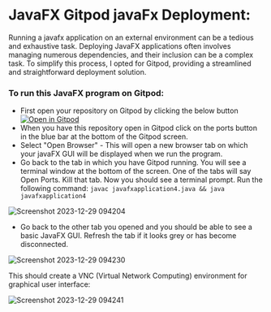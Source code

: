 # JavaFX Gitpod javaFx Deployment:
Running a javafx application on an external environment can be a tedious and exhaustive task. Deploying JavaFX applications often involves managing numerous dependencies, and their inclusion can be a complex task. To simplify this process, I opted for Gitpod, providing a streamlined and straightforward deployment solution.
### To run this JavaFX program on Gitpod:  
* First open your repository on Gitpod by clicking the below button
    [![Open in Gitpod](https://gitpod.io/button/open-in-gitpod.svg)](https://gitpod.io/#https://github.com/danielcregg/javaFX-gitpod-helloworld-basic)
* When you have this repository open in Gitpod click on the ports button in the blue bar at the bottom of the Gitpod screen.
* Select "Open Browser" - This will open a new browser tab on which your javaFX GUI will be displayed when we run the program.
* Go back to the tab in which you have Gitpod running. You will see a terminal window at the bottom of the screen. One of the tabs will say Open Ports. Kill that tab. Now you should see a terminal prompt. Run the following command: 
`javac javafxapplication4.java && java javafxapplication4`


![Screenshot 2023-12-29 094204](https://github.com/Chady00/JavaFX-Deployment-Workflow-Gitpod/assets/84717550/68edbf0b-7c4f-4774-99dd-7b6898dd72bb)

* Go back to the other tab you opened and you should be able to see a basic JavaFX GUI. Refresh the tab if it looks grey or has become disconnected.
  
![Screenshot 2023-12-29 094230](https://github.com/Chady00/JavaFX-Deployment-Workflow-Gitpod/assets/84717550/f9618af1-f0ca-4ce3-8971-794c665b693a)

This should create a VNC (Virtual Network Computing) environment for graphical user interface:

![Screenshot 2023-12-29 094241](https://github.com/Chady00/JavaFX-Deployment-Workflow-Gitpod/assets/84717550/6d82bdb0-f08e-4663-8099-a2d0f0affcd2)
